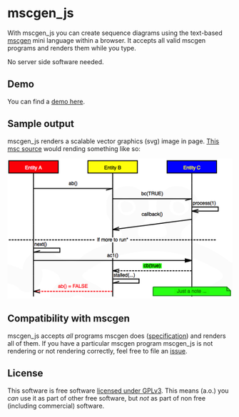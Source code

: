 mscgen_js
=========

With mscgen_js you can create sequence diagrams using the
text-based [mscgen][1] mini language within a browser. 
It accepts all valid mscgen programs and renders them while you
type.

No server side software needed.

Demo
----
You can find a [demo here][2].

Sample output
-------------
mscgen_js renders a scalable vector graphics (svg) image in page. 
[This msc source][4] would rending something like so:

![a sample sequence chart](/samples/readme.png) 

Compatibility with mscgen 
-------------------------
mscgen_js accepts *all* programs mscgen does ([specification][1]) and 
renders all of them. If you have a particular mscgen program mscgen_js 
is not rendering or not rendering correctly, feel free to file an [issue][5].


License
-------
This software is free software [licensed under GPLv3][3]. This means (a.o.) you _can_ use
it as part of other free software, but _not_ as part of non free (including commercial)
software.

[1]: http://www.mcternan.me.uk/mscgen/index.html
[2]: http://home.kpn.nl/chromx/mscgen_js/index.html
[3]: license.md
[4]: samples/readme.msc
[5]: https://github.com/sverweij/mscgen_js/issues?milestone=2&state=open
